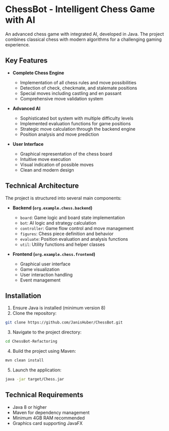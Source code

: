 # ChessBot - Intelligent Chess Game with AI

An advanced chess game with integrated AI, developed in Java. The project combines classical chess with modern algorithms for a challenging gaming experience.

## Key Features

- **Complete Chess Engine**
  - Implementation of all chess rules and move possibilities
  - Detection of check, checkmate, and stalemate positions
  - Special moves including castling and en passant
  - Comprehensive move validation system

- **Advanced AI**
  - Sophisticated bot system with multiple difficulty levels
  - Implemented evaluation functions for game positions
  - Strategic move calculation through the backend engine
  - Position analysis and move prediction

- **User Interface**
  - Graphical representation of the chess board
  - Intuitive move execution
  - Visual indication of possible moves
  - Clean and modern design

## Technical Architecture

The project is structured into several main components:

- **Backend (`org.example.chess.backend`)**
  - `board`: Game logic and board state implementation
  - `bot`: AI logic and strategy calculation
  - `controller`: Game flow control and move management
  - `figures`: Chess piece definition and behavior
  - `evaluate`: Position evaluation and analysis functions
  - `util`: Utility functions and helper classes

- **Frontend (`org.example.chess.frontend`)**
  - Graphical user interface
  - Game visualization
  - User interaction handling
  - Event management

## Installation

1. Ensure Java is installed (minimum version 8)
2. Clone the repository:
```bash
git clone https://github.com/JanisHuber/ChessBot.git
```
3. Navigate to the project directory:
```bash
cd ChessBot-Refactoring
```
4. Build the project using Maven:
```bash
mvn clean install
```
5. Launch the application:
```bash
java -jar target/Chess.jar
```

## Technical Requirements

- Java 8 or higher
- Maven for dependency management
- Minimum 4GB RAM recommended
- Graphics card supporting JavaFX
